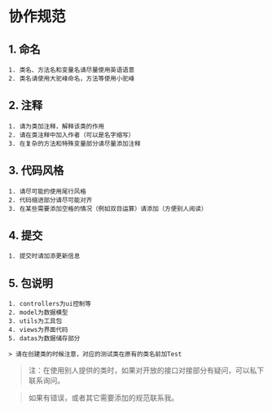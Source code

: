 # 协作规范
## 1. 命名
    1. 类名、方法名和变量名请尽量使用英语语意
    2. 类名请使用大驼峰命名，方法等使用小驼峰 
## 2. 注释
    1. 请为类加注释，解释该类的作用
    2. 请在类注释中加入作者（可以是名字缩写）
    3. 在复杂的方法和特殊变量部分请尽量添加注释
## 3. 代码风格
    1. 请尽可能的使用尾行风格
    2. 代码缩进部分请尽可能对齐
    3. 在某些需要添加空格的情况（例如双目运算）请添加（方便别人阅读）
## 4. 提交
    1. 提交时请加添更新信息
## 5. 包说明
    1. controllers为ui控制等
    2. model为数据模型
    3. utils为工具包
    4. views为界面代码
    5. datas为数据储存部分
    
    > 请在创建类的时候注意，对应的测试类在原有的类名前加Test
    
> 注：在使用别人提供的类时，如果对开放的接口对接部分有疑问，可以私下联系询问。

> 如果有错误，或者其它需要添加的规范联系我。
